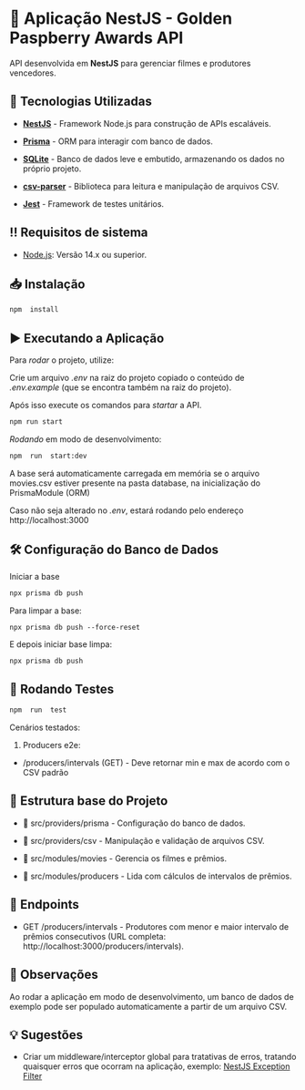
# 📌 Aplicação NestJS - Golden Paspberry Awards API

API desenvolvida em **NestJS** para gerenciar filmes e produtores vencedores.

## 🚀 Tecnologias Utilizadas

-  [**NestJS**](https://docs.nestjs.com/) - Framework Node.js para construção de APIs escaláveis.

-  [**Prisma**](https://www.prisma.io/docs) - ORM para interagir com banco de dados.

-  [**SQLite**](https://www.sqlite.org/docs.html) - Banco de dados leve e embutido, armazenando os dados no próprio projeto.

-  [**csv-parser**](https://www.npmjs.com/package/csv-parser) - Biblioteca para leitura e manipulação de arquivos CSV.

-  [**Jest**](https://jestjs.io/docs/getting-started) - Framework de testes unitários.

## ‼️ Requisitos de sistema

- [Node.js](https://nodejs.org/pt): Versão 14.x ou superior.

## 📥 Instalação

```sh
npm  install
```

## ▶️  Executando  a  Aplicação
Para  _rodar_  o  projeto,  utilize:

Crie um arquivo _.env_ na raiz do projeto copiado o conteúdo de _.env.example_ (que se encontra também na raiz do projeto).

Após isso execute os comandos para _startar_ a API.

```sh
npm run start
```
_Rodando_ em modo de desenvolvimento:

```sh
npm  run  start:dev
```

A base será automaticamente carregada em memória se o arquivo movies.csv estiver presente na pasta database, na inicialização do PrismaModule (ORM)

Caso não seja alterado no _.env_, estará rodando pelo endereço http://localhost:3000

## 🛠  Configuração  do  Banco  de  Dados

Iniciar a base
```sh 
npx prisma db push
```

Para limpar a base:
```
npx prisma db push --force-reset
```

E depois iniciar base limpa:
```sh 
npx prisma db push
```

## 🧪 Rodando Testes

```sh
npm  run  test
```

Cenários testados:
1. Producers e2e:
  - /producers/intervals (GET) - Deve retornar min e max de acordo com o CSV padrão

## 📁  Estrutura base do  Projeto

-  📂  src/providers/prisma  -  Configuração  do  banco  de  dados.

-  📂  src/providers/csv  -  Manipulação  e  validação  de  arquivos  CSV.

-  📂  src/modules/movies  -  Gerencia  os  filmes  e  prêmios.

-  📂  src/modules/producers  -  Lida  com  cálculos  de  intervalos  de  prêmios.

## 📄  Endpoints

-  GET  /producers/intervals  -  Produtores com menor e maior intervalo de prêmios consecutivos (URL completa: http://localhost:3000/producers/intervals).

## 📌  Observações

Ao  rodar  a  aplicação  em  modo  de  desenvolvimento,  um  banco  de  dados  de  exemplo  pode  ser  populado  automaticamente  a  partir  de  um  arquivo  CSV.

## 💡 Sugestões

- Criar um middleware/interceptor global para tratativas de erros, tratando quaisquer erros que ocorram na aplicação, exemplo: [NestJS Exception Filter](https://docs.nestjs.com/exception-filters)
